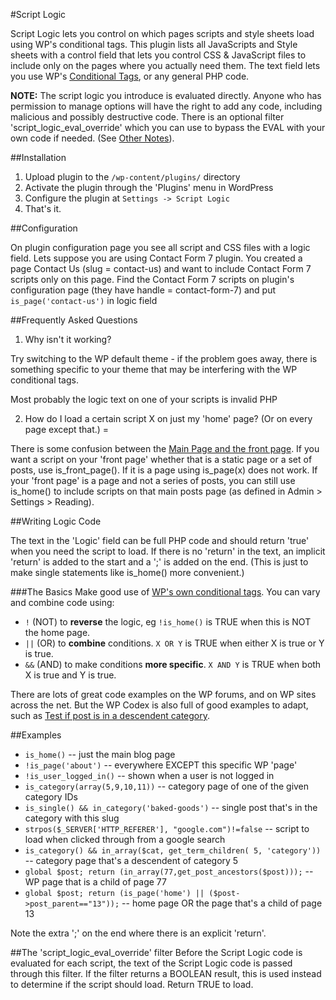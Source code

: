 #Script Logic


Script Logic lets you control on which pages scripts and style sheets load using WP's conditional tags. This plugin lists all JavaScripts and Style sheets with a control field that lets you control CSS & JavaScript files to include only on the pages where you actually need them. The text field lets you use WP's [Conditional Tags](http://codex.wordpress.org/Conditional_Tags), or any general PHP code.

**NOTE:** The script logic you introduce is evaluated directly. Anyone who has permission to manage options will have the right to add any code, including malicious and possibly destructive code. There is an optional filter 'script_logic_eval_override' which you can use to bypass the EVAL with your own code if needed. (See [Other Notes](other_notes/)).

##Installation

1. Upload plugin to the `/wp-content/plugins/` directory
2. Activate the plugin through the 'Plugins' menu in WordPress
3. Configure the plugin at `Settings -> Script Logic` 
4. That's it.

##Configuration

On plugin configuration page you see all script and CSS files with a logic field. Lets suppose you are using Contact Form 7 plugin. You created a page Contact Us (slug = contact-us) and want to include Contact Form 7 scripts only on this page. Find the Contact Form 7 scripts on plugin's configuration page (they have handle = contact-form-7) and put `is_page('contact-us')` in logic field

##Frequently Asked Questions

1. Why isn't it working?

Try switching to the WP default theme - if the problem goes away, there is something specific to your theme that may be interfering with the WP conditional tags.

Most probably the logic text on one of your scripts is invalid PHP

2. How do I load a certain script X on just my 'home' page? (Or on every page except that.) =

There is some confusion between the [Main Page and the front page](http://codex.wordpress.org/Conditional_Tags#The_Main_Page). If you want a script on your 'front page' whether that is a static page or a set of posts, use is_front_page(). If it is a page using is_page(x) does not work. If your 'front page' is a page and not a series of posts, you can still use is_home() to include scripts on that main posts page (as defined in Admin > Settings > Reading).

##Writing Logic Code

The text in the 'Logic' field can be full PHP code and should return 'true' when you need the script to load. If there is no 'return' in the text, an implicit 'return' is added to the start and a ';' is added on the end. (This is just to make single statements like is_home() more convenient.)

###The Basics
Make good use of [WP's own conditional tags](http://codex.wordpress.org/Conditional_Tags). You can vary and combine code using:

* `!` (NOT) to **reverse** the logic, eg `!is_home()` is TRUE when this is NOT the home page.
* `||` (OR) to **combine** conditions. `X OR Y` is TRUE when either X is true or Y is true.
* `&&` (AND) to make conditions **more specific**. `X AND Y` is TRUE when both X is true and Y is true.

There are lots of great code examples on the WP forums, and on WP sites across the net. But the WP Codex is also full of good examples to adapt, such as [Test if post is in a descendent category](http://codex.wordpress.org/Template_Tags/in_category#Testing_if_a_post_is_in_a_descendant_category).

##Examples

*	`is_home()` -- just the main blog page
*	`!is_page('about')` -- everywhere EXCEPT this specific WP 'page'
*	`!is_user_logged_in()` -- shown when a user is not logged in
*	`is_category(array(5,9,10,11))` -- category page of one of the given category IDs
*	`is_single() && in_category('baked-goods')` -- single post that's in the category with this slug
* `strpos($_SERVER['HTTP_REFERER'], "google.com")!=false` -- script to load when clicked through from a google search
*	`is_category() && in_array($cat, get_term_children( 5, 'category'))` -- category page that's a descendent of category 5
*	`global $post; return (in_array(77,get_post_ancestors($post)));` -- WP page that is a child of page 77
*	`global $post; return (is_page('home') || ($post->post_parent=="13"));` -- home page OR the page that's a child of page 13

Note the extra ';' on the end where there is an explicit 'return'.

##The 'script_logic_eval_override' filter
Before the Script Logic code is evaluated for each script, the text of the Script Logic code is passed through this filter. If the filter returns a BOOLEAN result, this is used instead to determine if the script should load. Return TRUE to load.

